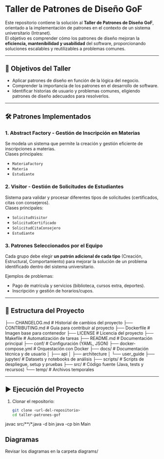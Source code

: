 # Taller de Patrones de Diseño GoF

Este repositorio contiene la solución al **Taller de Patrones de Diseño GoF**, orientado a la implementación de patrones en el contexto de un sistema universitario (Intranet).  
El objetivo es comprender cómo los patrones de diseño mejoran la **eficiencia, mantenibilidad y usabilidad** del software, proporcionando soluciones escalables y reutilizables a problemas comunes.

---

## 📌 Objetivos del Taller

- Aplicar patrones de diseño en función de la lógica del negocio.  
- Comprender la importancia de los patrones en el desarrollo de software.  
- Identificar historias de usuario y problemas comunes, eligiendo patrones de diseño adecuados para resolverlos.  

---

## 🛠️ Patrones Implementados

### 1. Abstract Factory - Gestión de Inscripción en Materias
Se modela un sistema que permite la creación y gestión eficiente de inscripciones a materias.  
Clases principales:
- `MateriaFactory`
- `Materia`
- `Estudiante`

### 2. Visitor - Gestión de Solicitudes de Estudiantes
Sistema para validar y procesar diferentes tipos de solicitudes (certificados, citas con consejeros).  
Clases principales:
- `SolicitudVisitor`
- `SolicitudCertificado`
- `SolicitudCitaConsejero`
- `Estudiante`

### 3. Patrones Seleccionados por el Equipo
Cada grupo debe elegir **un patrón adicional de cada tipo** (Creación, Estructural, Comportamiento) para mejorar la solución de un problema identificado dentro del sistema universitario.  

Ejemplos de problemas:
- Pago de matrícula y servicios (biblioteca, cursos extra, deportes).  
- Inscripción y gestión de horarios/cupos.  

---

## 📂 Estructura del Proyecto

├── CHANGELOG.md # Historial de cambios del proyecto
├── CONTRIBUTING.md # Guía para contribuir al proyecto
├── Dockerfile # Imagen base para contenedor
├── LICENSE # Licencia del proyecto
├── Makefile # Automatización de tareas
├── README.md # Documentación principal
├── conf/ # Configuración (YAML, JSON)
├── docker-compose.yml # Orquestación con Docker
├── docs/ # Documentación técnica y de usuario
│ ├── api
│ ├── architecture
│ └── user_guide
├── jupyter/ # Datasets y notebooks de análisis
├── scripts/ # Scripts de despliegue, setup y pruebas
├── src/ # Código fuente (Java, tests y recursos)
└── temp/ # Archivos temporales


---

## ▶️ Ejecución del Proyecto

1. Clonar el repositorio:
   ```bash
   git clone <url-del-repositorio>
   cd taller-patrones-gof

javac src/**/*.java -d bin
java -cp bin Main

## Diagramas
Revisar los diagramas en la carpeta diagrams/